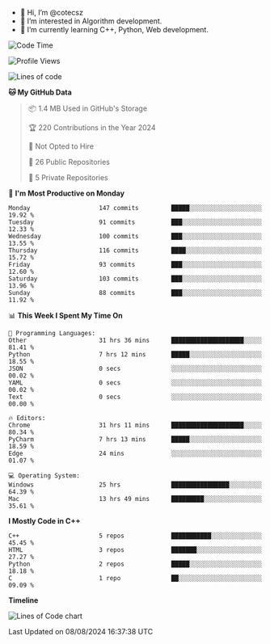 - 👋 Hi, I’m @cotecsz
- 👀 I’m interested in Algorithm development.
- 🌱 I’m currently learning C++, Python, Web development.

<!---
cotecsz/cotecsz is a ✨ special ✨ repository because its `README.md` (this file) appears on your GitHub profile.
You can click the Preview link to take a look at your changes.
--->

<!--START_SECTION:waka-->
![Code Time](http://img.shields.io/badge/Code%20Time-1%2C526%20hrs%206%20mins-blue)

![Profile Views](http://img.shields.io/badge/Profile%20Views-0-blue)

![Lines of code](https://img.shields.io/badge/From%20Hello%20World%20I%27ve%20Written-1.2%20million%20lines%20of%20code-blue)

**🐱 My GitHub Data** 

> 📦 1.4 MB Used in GitHub's Storage 
 > 
> 🏆 220 Contributions in the Year 2024
 > 
> 🚫 Not Opted to Hire
 > 
> 📜 26 Public Repositories 
 > 
> 🔑 5 Private Repositories 
 > 
📅 **I'm Most Productive on Monday** 

```text
Monday                   147 commits         █████░░░░░░░░░░░░░░░░░░░░   19.92 % 
Tuesday                  91 commits          ███░░░░░░░░░░░░░░░░░░░░░░   12.33 % 
Wednesday                100 commits         ███░░░░░░░░░░░░░░░░░░░░░░   13.55 % 
Thursday                 116 commits         ████░░░░░░░░░░░░░░░░░░░░░   15.72 % 
Friday                   93 commits          ███░░░░░░░░░░░░░░░░░░░░░░   12.60 % 
Saturday                 103 commits         ███░░░░░░░░░░░░░░░░░░░░░░   13.96 % 
Sunday                   88 commits          ███░░░░░░░░░░░░░░░░░░░░░░   11.92 % 
```


📊 **This Week I Spent My Time On** 

```text
💬 Programming Languages: 
Other                    31 hrs 36 mins      ████████████████████░░░░░   81.41 % 
Python                   7 hrs 12 mins       █████░░░░░░░░░░░░░░░░░░░░   18.55 % 
JSON                     0 secs              ░░░░░░░░░░░░░░░░░░░░░░░░░   00.02 % 
YAML                     0 secs              ░░░░░░░░░░░░░░░░░░░░░░░░░   00.02 % 
Text                     0 secs              ░░░░░░░░░░░░░░░░░░░░░░░░░   00.00 % 

🔥 Editors: 
Chrome                   31 hrs 11 mins      ████████████████████░░░░░   80.34 % 
PyCharm                  7 hrs 13 mins       █████░░░░░░░░░░░░░░░░░░░░   18.59 % 
Edge                     24 mins             ░░░░░░░░░░░░░░░░░░░░░░░░░   01.07 % 

💻 Operating System: 
Windows                  25 hrs              ████████████████░░░░░░░░░   64.39 % 
Mac                      13 hrs 49 mins      █████████░░░░░░░░░░░░░░░░   35.61 % 
```

**I Mostly Code in C++** 

```text
C++                      5 repos             ███████████░░░░░░░░░░░░░░   45.45 % 
HTML                     3 repos             ███████░░░░░░░░░░░░░░░░░░   27.27 % 
Python                   2 repos             █████░░░░░░░░░░░░░░░░░░░░   18.18 % 
C                        1 repo              ██░░░░░░░░░░░░░░░░░░░░░░░   09.09 % 
```



**Timeline**

![Lines of Code chart](https://raw.githubusercontent.com/cotecsz/cotecsz/master/assets/bar_graph.png)


 Last Updated on 08/08/2024 16:37:38 UTC
<!--END_SECTION:waka-->
